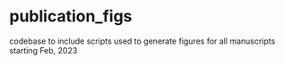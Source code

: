 # publication_figs
codebase to include scripts used to generate figures for all manuscripts starting Feb, 2023
